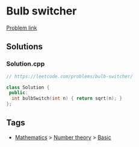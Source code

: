 # Bulb switcher

[Problem link](https://leetcode.com/problems/bulb-switcher/)

## Solutions


### Solution.cpp
```cpp
// https://leetcode.com/problems/bulb-switcher/

class Solution {
 public:
  int bulbSwitch(int n) { return sqrt(n); }
};
```
## Tags

* [Mathematics](/Collections/mathematics.md#mathematics) > [Number theory](/Collections/mathematics.md#number-theory) > [Basic](/Collections/mathematics.md#basic)

